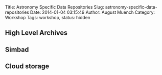 Title: Astronomy Specific Data Repositories
Slug: astronomy-specific-data-repositories
Date: 2014-01-04 03:15:49
Author: August Muench
Category: Workshop
Tags: workshop,
status: hidden

## High Level Archives

## Simbad

## Cloud storage
